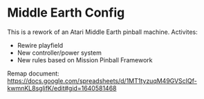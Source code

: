 # Middle Earth Config

This is a rework of an Atari Middle Earth pinball machine.
Activites:
- Rewire playfield
- New controller/power system
- New rules based on Mission Pinball Framework

Remap document: https://docs.google.com/spreadsheets/d/1MT1tyzuqM49GVScIQf-kwmnKL8sglifK/edit#gid=1640581468
